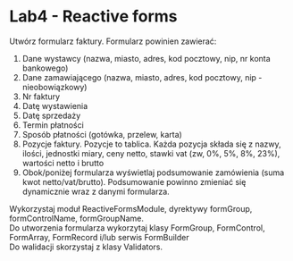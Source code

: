 # Lab4 - Reactive forms

Utwórz formularz faktury. Formularz powinien zawierać:
1. Dane wystawcy (nazwa, miasto, adres, kod pocztowy, nip, nr konta bankowego)
1. Dane zamawiającego (nazwa, miasto, adres, kod pocztowy, nip - nieobowiązkowy)
1. Nr faktury
1. Datę wystawienia
1. Datę sprzedaży
1. Termin płatności
1. Sposób płatności (gotówka, przelew, karta)
1. Pozycje faktury. Pozycje to tablica. Każda pozycja składa się z nazwy, ilości, jednostki miary, ceny netto, stawki vat (zw, 0%, 5%, 8%, 23%), wartości netto i brutto
1. Obok/poniżej formularza wyświetlaj podsumowanie zamówienia (suma kwot netto/vat/brutto). Podsumowanie powinno zmieniać się dynamicznie wraz z danymi formularza.


Wykorzystaj moduł ReactiveFormsModule, dyrektywy formGroup, formControlName, formGroupName.  
Do utworzenia formularza wykorzytaj klasy FormGroup, FormControl, FormArray, FormRecord i/lub serwis FormBuilder  
Do walidacji skorzystaj z klasy Validators.